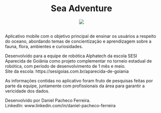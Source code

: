 <h1 align="center"> Sea Adventure </h1>
<div align="center">
    <img src="https://github.com/user-attachments/assets/e313ba32-bd74-42d8-b45f-e24d95287ad1"/>
    <br>
    <br>
</div>

<p>
    Aplicativo mobile com o objetivo principal de ensinar os usuários a respeito do oceano, abordando temas de concientização e aprendizagem sobre a fauna, flora, ambientes e curiosidades.
</p>

<p>
    Desenvolvido para a equipe de robótica Alphatech da escola SESI Aparecida de Goiânia como projeto complementar no torneio estadual de robótica, com período de desenvolvimento de 1 mês e meio. <br>
    Site da escola: https://sesigoias.com.br/aparecida-de-goiania
</p>

<p>
    As informações contidas no aplicativo foram fruto de pesquisas feitas por parte da equipe, juntamente com profissionais da área para garantir a vericidade dos dados.
</p>

<p>
    Desenvolvido por Daniel Pacheco Ferreira. <br>
    LinkedIn: www.linkedin.com/in/daniel-pacheco-ferreira
</p>
